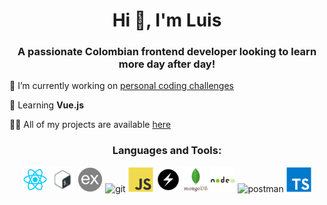<h1 align="center">Hi 👋, I'm Luis</h1>
<h3 align="center">A passionate Colombian frontend developer looking to learn more day after day!</h3>

 🔭 I’m currently working on [personal coding challenges](https://github.com/luis-moguea?tab=repositories)

 🌱 Learning **Vue.js**

 👨‍💻 All of my projects are available [here](https://github.com/luis-moguea?tab=repositories)


<h3 align="center">Languages and Tools:</h3>
<p align="center"> <a  target="_blank" rel="noreferrer"> <img src="https://raw.githubusercontent.com/luis-moguea/portfolio/main/src/assets/reactjs.png" alt="bash" width="40" height="40"/> </a> <a target="_blank" rel="noreferrer"> <img src="https://raw.githubusercontent.com/luis-moguea/languages-dnd/main/src/assets/bash-png.png" alt="bash" width="40" height="40"/> </a> <a  target="_blank" rel="noreferrer"> <img src="https://raw.githubusercontent.com/luis-moguea/languages-dnd/main/src/assets/express-png.png" alt="express" width="40" height="40"/> </a> <a  target="_blank" rel="noreferrer"> <img src="https://www.vectorlogo.zone/logos/git-scm/git-scm-icon.svg" alt="git" width="40" height="40"/> </a> <a  target="_blank" rel="noreferrer"> <img src="https://raw.githubusercontent.com/devicons/devicon/master/icons/javascript/javascript-original.svg" alt="javascript" width="40" height="40"/> </a> <a target="_blank" rel="noreferrer"> <img src="https://raw.githubusercontent.com/luis-moguea/portfolio/main/src/assets/chakra.png" alt="linux" width="40" height="40"/> </a> <a  target="_blank" rel="noreferrer"> <img src="https://raw.githubusercontent.com/devicons/devicon/master/icons/mongodb/mongodb-original-wordmark.svg" alt="mongodb" width="40" height="40"/> </a> <a  target="_blank" rel="noreferrer"> <img src="https://raw.githubusercontent.com/devicons/devicon/master/icons/nodejs/nodejs-original-wordmark.svg" alt="nodejs" width="40" height="40"/> </a> <a target="_blank" rel="noreferrer"> <img src="https://www.vectorlogo.zone/logos/getpostman/getpostman-icon.svg" alt="postman" width="40" height="40"/> </a> <a  target="_blank" rel="noreferrer"> <img src="https://raw.githubusercontent.com/devicons/devicon/master/icons/typescript/typescript-original.svg" alt="typescript" width="40" height="40"/> </a> </p>

